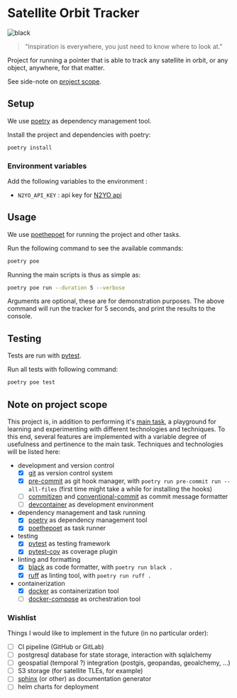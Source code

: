 # Satellite Orbit Tracker

![black](https://img.shields.io/badge/code%20style-black-black)

> "Inspiration is everywhere, you just need to know where to look at."

Project for running a pointer that is able to track any satellite in orbit, or any object, anywhere, for that matter.

See side-note on [project scope](#note-on-project-scope).

## Setup

We use [poetry](https://python-poetry.org/docs/) as dependency management tool.

Install the project and dependencies with poetry:

```bash
poetry install
```

### Environment variables

Add the following variables to the environment :

- `N2YO_API_KEY` : api key for [N2YO api](https://www.n2yo.com/api/)

## Usage

We use [poethepoet](https://poethepoet.natn.io/) for running the project and other tasks.

Run the following command to see the available commands:

```bash
poetry poe
```

Running the main scripts is thus as simple as:

```bash
poetry poe run --duration 5 --verbose
```

Arguments are optional, these are for demonstration purposes.
The above command will run the tracker for 5 seconds, and print the results to the console.

## Testing

Tests are run with [pytest](https://docs.pytest.org/).

Run all tests with following command:

```bash
poetry poe test
```

## Note on project scope

This project is, in addition to performing it's [main task](#satellite-orbit-tracker), a playground for learning and experimenting with different technologies and techniques. To this end, several features are implemented with a variable degree of usefulness and pertinence to the main task. Techniques and technologies will be listed here:

- development and version control
    - [x] [git](https://git-scm.com/) as version control system
    - [x] [pre-commit](https://pre-commit.com/) as git hook manager, with `poetry run pre-commit run --all-files` (first time might take a while for installing the hooks)
    - [ ] [commitizen](https://commitizen-tools.github.io/commitizen/) and [conventional-commit](https://www.conventionalcommits.org/) as commit message formatter
    - [ ] [devcontainer](https://code.visualstudio.com/docs/devcontainers/containers) as development environment
- dependency management and task running
    - [x] [poetry](https://python-poetry.org/docs/) as dependency management tool
    - [x] [poethepoet](https://poethepoet.natn.io/) as task runner
- testing
    - [x] [pytest](https://docs.pytest.org/) as testing framework
    - [x] [pytest-cov](https://pytest-cov.readthedocs.io/en/latest/) as coverage plugin
- linting and formatting
    - [x] [black](https://black.readthedocs.io/en/stable/) as code formatter, with `poetry run black .`
    - [x] [ruff](https://github.com/charliermarsh/ruff) as linting tool, with `poetry run ruff .`
- containerization
    - [x] [docker](https://docs.docker.com/) as containerization tool
    - [ ] [docker-compose](https://docs.docker.com/compose/) as orchestration tool

### Wishlist

Things I would like to implement in the future (in no particular order):

- [ ] CI pipeline (GitHub or GitLab)
- [ ] postgresql database for state storage, interaction with sqlalchemy
- [ ] geospatial (temporal ?) integration (postgis, geopandas, geoalchemy, ...)
- [ ] S3 storage (for satellite TLEs, for example)
- [ ] [sphinx](https://www.sphinx-doc.org/en/master/) (or other) as documentation generator
- [ ] helm charts for deployment
